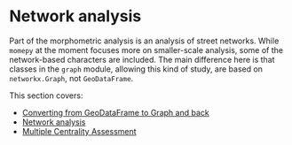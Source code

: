 # Network analysis

Part of the morphometric analysis is an analysis of street networks. While `momepy` at the moment focuses more on smaller-scale analysis, some of the network-based characters are included. The main difference here is that classes in the `graph` module, allowing this kind of study, are based on `networkx.Graph`, not `GeoDataFrame`.

This section covers:
- [Converting from GeoDataFrame to Graph and back](convert)
- [Network analysis](network)
- [Multiple Centrality Assessment](centrality)
